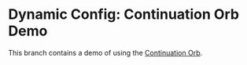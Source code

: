 # Dynamic Config: Continuation Orb Demo

This branch contains a demo of using the [Continuation Orb](https://circleci.com/developer/orbs/orb/circleci/continuation#commands-continue).
